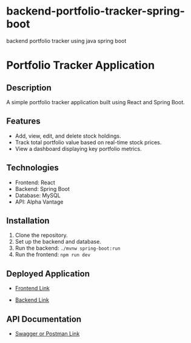 
# backend-portfolio-tracker-spring-boot
backend portfolio tracker using java spring boot

# Portfolio Tracker Application

## Description
A simple portfolio tracker application built using React and Spring Boot.

## Features
- Add, view, edit, and delete stock holdings.
- Track total portfolio value based on real-time stock prices.
- View a dashboard displaying key portfolio metrics.

## Technologies
- Frontend: React
- Backend: Spring Boot
- Database: MySQL
- API: Alpha Vantage

## Installation
1. Clone the repository.
2. Set up the backend and database.
3. Run the backend: `./mvnw spring-boot:run`
4. Run the frontend: `npm run dev`

## Deployed Application
- [Frontend Link](<https://portfolio-tracker-malz.netlify.app/>)

- [Backend Link](<https://portfolio-deployment-5f16.onrender.com>)


## API Documentation
- [Swagger or Postman Link](<api-docs-link>)


